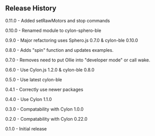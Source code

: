 ## Release History

0.11.0 - Added setRawMotors and stop commands

0.10.0 - Renamed module to cylon-sphero-ble

0.9.0 - Major refactoring uses Sphero.js 0.7.0 & cylon-ble 0.10.0

0.8.0 - Adds "spin" function and updates examples.

0.7.0 - Removes need to put Ollie into "developer mode" or call wake.

0.6.0 - Use Cylon.js 1.2.0 & cylon-ble 0.8.0

0.5.0 - Use latest cylon-ble

0.4.1 - Correctly use newer packages

0.4.0 - Use Cylon 1.1.0

0.3.0 - Compatability with Cylon 1.0.0

0.2.0 - Compatability with Cylon 0.22.0

0.1.0 - Initial release
